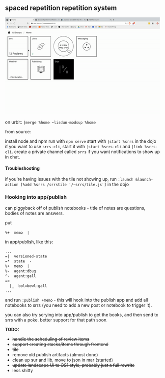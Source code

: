 spaced repetition repetition system
---
![UI](ui.gif)

on urbit: `|merge %home ~lisdun-modsup %home`

from source: 

install node and npm
run with `npm serve` 
start with `|start %srrs` in the dojo
if you want to  use `srrs-cli`, start it with `|start %srrs-cli` and `|link %srrs-cli`. create a private channel called `srrs` if you want notifications to show up in chat.

#### Troubleshooting

if you're having issues with the tile not showing up, run `:launch &launch-action [%add %srrs /srrstile '/~srrs/tile.js']` in the dojo

### Hooking into app/publish

can piggyback off of publish notebooks - title of notes are questions, bodies of
notes are answers.

put

`%+  memo  |`

in app/publish, like this:

``` hoon
...
=|  versioned-state
=*  state  -
%+  memo  |
%-  agent:dbug
^-  agent:gall
=<
  |_  bol=bowl:gall
...
```
and run `:publish +memo` - this will hook into the publish app and add all
notebooks to srrs (you need to add a new post or notebook to trigger it). 



you can also try scrying into app/publish to get the books, and then send to
srrs with a poke. better support for that path soon. 


**TODO:**
- ~~handle the scheduling of review items~~
- ~~support creating stacks/items through frontend~~
- ~~tile~~
- remove old publish artifacts (almost done)
- clean up sur and lib, move to json in mar (started)
- ~~update landscape UI to OS1 style, probably just a full rewrite~~
- less shitty
